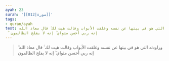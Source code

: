 ```yaml
---
ayah: 23
surah: '[[012|سورة]]'
tags:
- quran/ayah
text: وراودته التي هو في بيتها عن نفسه وغلقت الأبواب وقالت هيت لك ۚ قال معاذ الله
  ۖ إنه ربي أحسن مثواي ۖ إنه لا يفلح الظالمون
---
```

> وراودته التي هو في بيتها عن نفسه وغلقت الأبواب وقالت هيت لك ۚ قال معاذ الله ۖ إنه ربي أحسن مثواي ۖ إنه لا يفلح الظالمون
